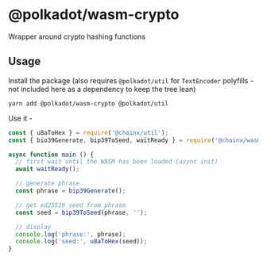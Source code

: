 # @polkadot/wasm-crypto

Wrapper around crypto hashing functions

## Usage

Install the package (also requires `@polkadot/util` for `TextEncoder` polyfills - not included here as a dependency to keep the tree lean)

`yarn add @polkadot/wasm-crypto @polkadot/util`

Use it -

```js
const { u8aToHex } = require('@chainx/util');
const { bio39Generate, bip39ToSeed, waitReady } = require('@chainx/wasm-crypto');

async function main () {
  // first wait until the WASM has been loaded (async init)
  await waitReady();

  // generate phrase
  const phrase = bip39Generate();

  // get ed25519 seed from phrase
  const seed = bip39ToSeed(phrase, '');

  // display
  console.log('phrase:', phrase);
  console.log('seed:', u8aToHex(seed));
}
```
